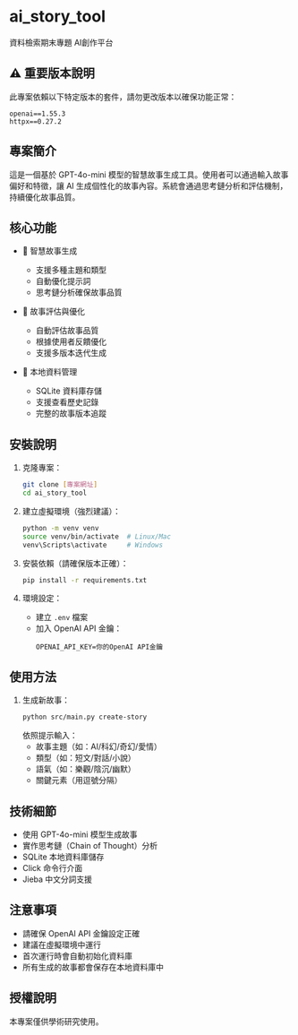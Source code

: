 # ai_story_tool
資料檢索期末專題 AI創作平台

## ⚠️ 重要版本說明
此專案依賴以下特定版本的套件，請勿更改版本以確保功能正常：
```
openai==1.55.3
httpx==0.27.2
```

## 專案簡介
這是一個基於 GPT-4o-mini 模型的智慧故事生成工具。使用者可以通過輸入故事偏好和特徵，讓 AI 生成個性化的故事內容。系統會通過思考鏈分析和評估機制，持續優化故事品質。

## 核心功能

- 🎯 智慧故事生成
  - 支援多種主題和類型
  - 自動優化提示詞
  - 思考鏈分析確保故事品質
  
- 📝 故事評估與優化
  - 自動評估故事品質
  - 根據使用者反饋優化
  - 支援多版本迭代生成

- 💾 本地資料管理
  - SQLite 資料庫存儲
  - 支援查看歷史記錄
  - 完整的故事版本追蹤

## 安裝說明

1. 克隆專案：
   ```bash
   git clone [專案網址]
   cd ai_story_tool
   ```

2. 建立虛擬環境（強烈建議）：
   ```bash
   python -m venv venv
   source venv/bin/activate  # Linux/Mac
   venv\Scripts\activate     # Windows
   ```

3. 安裝依賴（請確保版本正確）：
   ```bash
   pip install -r requirements.txt
   ```

4. 環境設定：
   - 建立 `.env` 檔案
   - 加入 OpenAI API 金鑰：
     ```
     OPENAI_API_KEY=你的OpenAI API金鑰
     ```

## 使用方法

1. 生成新故事：
   ```bash
   python src/main.py create-story
   ```
   依照提示輸入：
   - 故事主題（如：AI/科幻/奇幻/愛情）
   - 類型（如：短文/對話/小說）
   - 語氣（如：樂觀/陰沉/幽默）
   - 關鍵元素（用逗號分隔）

## 技術細節

- 使用 GPT-4o-mini 模型生成故事
- 實作思考鏈（Chain of Thought）分析
- SQLite 本地資料庫儲存
- Click 命令行介面
- Jieba 中文分詞支援

## 注意事項 

- 請確保 OpenAI API 金鑰設定正確
- 建議在虛擬環境中運行
- 首次運行時會自動初始化資料庫
- 所有生成的故事都會保存在本地資料庫中

## 授權說明

本專案僅供學術研究使用。 